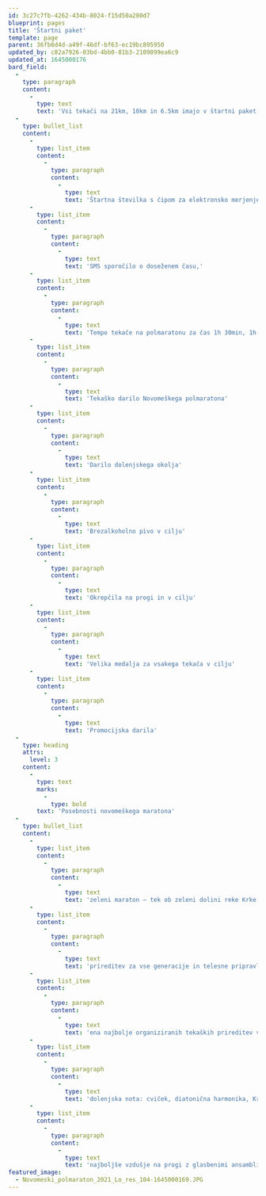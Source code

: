 ```yaml
---
id: 3c27c7fb-4262-434b-8024-f15d50a280d7
blueprint: pages
title: 'Štartni paket'
template: page
parent: 36fb6d4d-a49f-46df-bf63-ec19bc895950
updated_by: c82a7926-03bd-4bb0-81b3-2109899ea6c9
updated_at: 1645000176
bard_field:
  -
    type: paragraph
    content:
      -
        type: text
        text: 'Vsi tekači na 21km, 10km in 6.5km imajo v štartni paket vključeno:'
  -
    type: bullet_list
    content:
      -
        type: list_item
        content:
          -
            type: paragraph
            content:
              -
                type: text
                text: 'Štartna številka s čipom za elektronsko merjenje časov'
      -
        type: list_item
        content:
          -
            type: paragraph
            content:
              -
                type: text
                text: 'SMS sporočilo o doseženem času,'
      -
        type: list_item
        content:
          -
            type: paragraph
            content:
              -
                type: text
                text: 'Tempo tekače na polmaratonu za čas 1h 30min, 1h 40min, 1h 50min, 2h 00min in 2h 10min'
      -
        type: list_item
        content:
          -
            type: paragraph
            content:
              -
                type: text
                text: 'Tekaško darilo Novomeškega polmaratona'
      -
        type: list_item
        content:
          -
            type: paragraph
            content:
              -
                type: text
                text: 'Darilo dolenjskega okolja'
      -
        type: list_item
        content:
          -
            type: paragraph
            content:
              -
                type: text
                text: 'Brezalkoholno pivo v cilju'
      -
        type: list_item
        content:
          -
            type: paragraph
            content:
              -
                type: text
                text: 'Okrepčila na progi in v cilju'
      -
        type: list_item
        content:
          -
            type: paragraph
            content:
              -
                type: text
                text: 'Velika medalja za vsakega tekača v cilju'
      -
        type: list_item
        content:
          -
            type: paragraph
            content:
              -
                type: text
                text: 'Promocijska darila'
  -
    type: heading
    attrs:
      level: 3
    content:
      -
        type: text
        marks:
          -
            type: bold
        text: 'Posebnosti novomeškega maratona'
  -
    type: bullet_list
    content:
      -
        type: list_item
        content:
          -
            type: paragraph
            content:
              -
                type: text
                text: 'zeleni maraton – tek ob zeleni dolini reke Krke'
      -
        type: list_item
        content:
          -
            type: paragraph
            content:
              -
                type: text
                text: 'prireditev za vse generacije in telesne pripravljenosti'
      -
        type: list_item
        content:
          -
            type: paragraph
            content:
              -
                type: text
                text: 'ena najbolje organiziranih tekaških prireditev v Sloveniji'
      -
        type: list_item
        content:
          -
            type: paragraph
            content:
              -
                type: text
                text: 'dolenjska nota: cviček, diatonična harmonika, Krka, Trška gora, Novo mesto – mesto Situl'
      -
        type: list_item
        content:
          -
            type: paragraph
            content:
              -
                type: text
                text: 'najboljše vzdušje na progi z glasbenimi ansambli (tudi z diatoničnimi harmonikami)'
featured_image:
  - Novomeski_polmaraton_2021_Lo_res_104-1645000169.JPG
---
```

